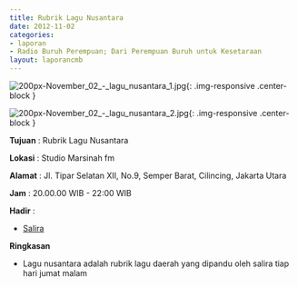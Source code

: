 ```yaml
---
title: Rubrik Lagu Nusantara 
date: 2012-11-02
categories:
- laporan
- Radio Buruh Perempuan; Dari Perempuan Buruh untuk Kesetaraan
layout: laporancmb
---
```



![200px-November_02_-_lagu_nusantara_1.jpg](/uploads/200px-November_02_-_lagu_nusantara_1.jpg){: .img-responsive .center-block }

![200px-November_02_-_lagu_nusantara_2.jpg](/uploads/200px-November_02_-_lagu_nusantara_2.jpg){: .img-responsive .center-block }


**Tujuan** : Rubrik Lagu Nusantara 

**Lokasi** : Studio Marsinah fm 

**Alamat** : Jl. Tipar Selatan XII, No.9, Semper Barat, Cilincing, Jakarta Utara 

**Jam** : 20.00.00 WIB - 22:00 WIB 

**Hadir** :
* [Salira](http://wiki.ciptamedia.org/wiki/Salira)

**Ringkasan**  
* Lagu nusantara adalah rubrik lagu daerah yang dipandu oleh salira tiap hari jumat malam
